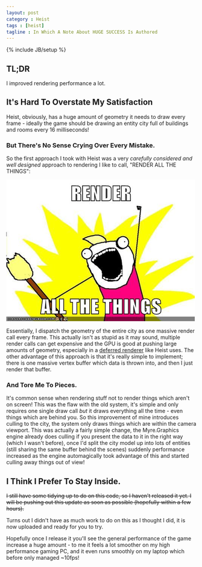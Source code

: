 ```yaml
---
layout: post
category : Heist
tags : [heist]
tagline : In Which A Note About HUGE SUCCESS Is Authored
---
```

{% include JB/setup %}


## TL;DR

I improved rendering performance a lot.

## It's Hard To Overstate My Satisfaction

Heist, obviously, has a huge amount of geometry it needs to draw every frame - ideally the game should be drawing an entity city full of buildings and rooms every 16 milliseconds!

### But There's No Sense Crying Over Every Mistake.

So the first approach I took with Heist was a very _carefully considered and well designed_ approach to rendering I like to call, "RENDER ALL THE THINGS":

![All the things](/assets/render-all-the-things.jpg)

Essentially, I dispatch the geometry of the entire city as one massive render call every frame. This actually isn't as stupid as it may sound, multiple render calls can get expensive and the GPU is good at pushing large amounts of geometry, especially in a [deferred renderer](http://en.wikipedia.org/wiki/Deferred_shading) like Heist uses. The other advantage of this approach is that it's really simple to implement; there is one massive vertex buffer which data is thrown into, and then I just render that buffer.

### And Tore Me To Pieces.

It's common sense when rendering stuff not to render things which aren't on screen! This was the flaw with the old system, it's simple and only requires one single draw call _but_ it draws everything all the time - even things which are behind you. So this improvement of mine introduces culling to the city, the system only draws things which are within the camera viewport. This was actually a fairly simple change, the Myre.Graphics engine already does culling if you present the data to it in the right way (which I wasn't before), once I'd split the city model up into lots of entities (still sharing the same buffer behind the scenes) suddenly performance increased as the engine automagically took advantage of this and started culling away things out of view!

## I Think I Prefer To Stay Inside.

~~I still have some tidying up to do on this code, so I haven't released it yet. I will be pushing out this update as soon as possible (hopefully within a few hours).~~

Turns out I didn't have as much work to do on this as I thought I did, it is now uploaded and ready for you to try.

Hopefully once I release it you'll see the general performance of the game increase a huge amount - to me it feels a lot smoother on my high performance gaming PC, and it even runs smoothly on my laptop which before only managed ~10fps!